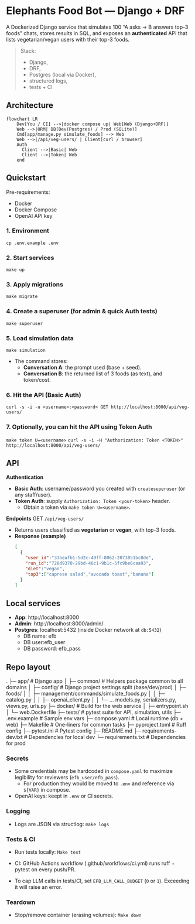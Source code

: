 # Elephants Food Bot — Django + DRF

A Dockerized Django service that simulates 100 “A asks → B answers top-3 foods” chats, stores results in SQL, and exposes an **authenticated** API that lists vegetarian/vegan users with their top-3 foods.

> Stack: <br>
> - Django, <br>
> - DRF, <br>
> - Postgres (local via Docker), <br>
> - structured logs, <br>
> - tests + CI <br>


## Architecture

```mermaid
flowchart LR
    Dev[You / CI] -->|docker compose up| Web[Web (Django+DRF)]
    Web -->|ORM| DB[Dev(Postgres) / Prod (SQLite)]
    Cmd[app/manage.py simulate_foods] --> Web
    Web -->|/api/veg-users/ | Client[curl / browser]
    Auth
      Client -->|Basic| Web
      Client -->|Token| Web
    end
```


## Quickstart

Pre-requirements:
- Docker
- Docker Compose
- OpenAI API key

### 1. Environment
```
cp .env.example .env
```

### 2. Start services
`make up`

### 3. Apply migrations
`make migrate`

### 4. Create a superuser (for admin & quick Auth tests)
`make superuser`

### 5. Load simulation data
`make simulation`

- The command stores:
    - **Conversation A**: the prompt used (base + seed).
    - **Conversation B**: the returned list of 3 foods (as text), and token/cost.

### 6. Hit the API (Basic Auth)
`curl -s -i -u <username>:<password> GET http://localhost:8000/api/veg-users/`

### 7. Optionally, you can hit the API using Token Auth
`make token U=<username>`
`curl -s -i -H "Authorization: Token <TOKEN>" http://localhost:8000/api/veg-users/`

## API

**Authentication**
- **Basic Auth**: username/password you created with `createsuperuser` (or any staff/user).
- **Token Auth**: supply `Authorization: Token <your-token>` header.
    - Obtain a token via `make token U=<username>`.


**Endpoints**
GET `/api/veg-users/`
  - Returns users classified as **vegetarian** or **vegan**, with top-3 foods.
  - **Response (example)**
    ```json
    [
      {
        "user_id":"33beafb1-5d2c-40ff-8062-2073851bc8de",
        "run_id":"728d9378-29bd-46c1-9b1c-5fc9be6caa93",
        "diet":"vegan",
        "top3":["caprese salad","avocado toast","banana"]
      }
    ]
    ```

## Local services

- **App**: http://localhost:8000
- **Admin**: http://localhost:8000/admin/
- **Postgres**: localhost:5432 (inside Docker network at `db:5432`)
    - DB name: efb
    - DB user:efb_user
    - DB password: efb_pass

## Repo layout
.
├─ app/                        # Django app
│  ├─ common/                  # Helpers package common to all domains
│  ├─ config/                  # Django project settings split (base/dev/prod)
│  ├─ foods/
│  │  ├─ management/commands/simulate_foods.py
│  │  ├─ catalog.py
│  │  ├─ openai_client.py
│  │  └─ … models.py, serializers.py, views.py, urls.py
├─ docker/                     # Build for the web service
│  ├─ entrypoint.sh
│  └─ web.Dockerfile
├─ tests/                      # pytest suite for API, simulation, utils
├─ .env.example                # Sample env vars
├─ compose.yaml                # Local runtime (db + web)
├─ Makefile                    # One-liners for common tasks
├─ pyproject.toml              # Ruff config
├─ pytest.ini                  # Pytest config
├─ README.md
├─ requirements-dev.txt        # Dependencies for local dev
└─ requirements.txt            # Dependencies for prod


### Secrets

- Some credentials may be hardcoded in `compose.yaml` to maximize legibility for reviewers (`efb_user/efb_pass`).
    - For production they would be moved to `.env` and reference via `${VAR}` in compose.
- OpenAI keys: keept in `.env` or CI secrets.


### Logging

- Logs are JSON via structlog:
`make logs`


### Tests & CI

- Run tests locally:
`Make test`

- CI: GitHub Actions workflow (.github/workflows/ci.yml) runs ruff + pytest on every push/PR.
- To cap LLM calls in tests/CI, set `EFB_LLM_CALL_BUDGET` (`0` or `1`). Exceeding it will raise an error.


### Teardown

- Stop/remove container (erasing volumes):
`Make down`
